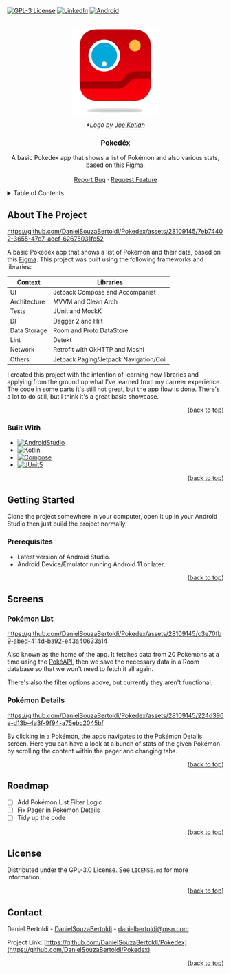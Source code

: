 <!-- Improved compatibility of back to top link: See: https://github.com/othneildrew/Best-README-Template/pull/73 -->
<a name="readme-top"></a>

<!-- PROJECT SHIELDS -->
<!--
*** I'm using markdown "reference style" links for readability.
*** Reference links are enclosed in brackets [ ] instead of parentheses ( ).
*** See the bottom of this document for the declaration of the reference variables
*** for contributors-url, forks-url, etc. This is an optional, concise syntax you may use.
*** https://www.markdownguide.org/basic-syntax/#reference-style-links
-->
[![GPL-3 License][license-shield]][license-url]
[![LinkedIn][linkedin-shield]][linkedin-url]
[![Android][android-shield]][android-url]



<!-- PROJECT LOGO -->
<br />
<div align="center">
  <a href="https://github.com/DanielSouzaBertoldi/pokedex">
    <img src="readme_media/pokedex-app-icon.png" alt="Logo" height="200">
  </a>


  <i>*Logo by <a href="https://dribbble.com/shots/2214760-Pokedex-App-Icon">Joe Kotlan</a></i>

<h3 align="center">Pokedéx</h3>

  <p align="center">
    A basic Pokedéx app that shows a list of Pokémon and also various stats, based on this Figma.
    <br />
    <br />
    <a href="https://github.com/DanielSouzaBertoldi/Pokedex/issues">Report Bug</a>
    ·
    <a href="https://github.com/DanielSouzaBertoldi/Pokedex/issues">Request Feature</a>
  </p>
</div>



<!-- TABLE OF CONTENTS -->
<details>
  <summary>Table of Contents</summary>
  <ol>
    <li>
      <a href="#about-the-project">About The Project</a>
      <ul>
        <li><a href="#built-with">Built With</a></li>
      </ul>
    </li>
    <li>
      <a href="#getting-started">Getting Started</a>
      <ul>
        <li><a href="#prerequisites">Prerequisites</a></li>
      </ul>
    </li>
    <li><a href="#usage">Screens</a></li>
    <li><a href="#roadmap">Roadmap</a></li>
    <li><a href="#license">License</a></li>
    <li><a href="#contact">Contact</a></li>
  </ol>
</details>



<!-- ABOUT THE PROJECT -->
## About The Project

https://github.com/DanielSouzaBertoldi/Pokedex/assets/28109145/7eb74402-3655-47e7-aeef-62675031fe52


A basic Pokedéx app that shows a list of Pokémon and their data, based on this [Figma](https://www.figma.com/file/THLxZSlOoUYMZrjFg0Kl1M/Pok%C3%A9dex?type=design&node-id=18241-2789&mode=design&t=F41WGriuYghVmBhW-0).
This project was built using the following frameworks and libraries:

| Context      | Libraries                              |
|--------------|----------------------------------------|
| UI           | Jetpack Compose and Accompanist        |
| Architecture | MVVM and Clean Arch                    |
| Tests        | JUnit and MockK                        |
| DI           | Dagger 2 and Hilt                      |
| Data Storage | Room and Proto DataStore               |
| Lint         | Detekt                                 |
| Network      | Retrofit with OkHTTP and Moshi         |
| Others       | Jetpack Paging/Jetpack Navigation/Coil |

I created this project with the intention of learning new libraries and applying from the ground up
what I've learned from my carreer experience. The code in some parts it's still not great, but the
app flow is done. There's a lot to do still, but I think it's a great basic showcase.

<p align="right">(<a href="#readme-top">back to top</a>)</p>



### Built With

* [![AndroidStudio][AndroidStudio]][AndroidStudio-url]
* [![Kotlin][Kotlin]][Kotlin-url]
* [![Compose][Compose]][Compose-url]
* [![JUnit5][JUnit5]][JUnit5-url]

<p align="right">(<a href="#readme-top">back to top</a>)</p>


<!-- GETTING STARTED -->
## Getting Started

Clone the project somewhere in your computer, open it up in your Android Studio then just build the 
project normally.

### Prerequisites

- Latest version of Android Studio.
- Android Device/Emulator running Android 11 or later.

<p align="right">(<a href="#readme-top">back to top</a>)</p>

<!-- SCREENS -->
## Screens


### Pokémon List

https://github.com/DanielSouzaBertoldi/Pokedex/assets/28109145/c3e70fb9-abed-414d-ba92-e43a40633a14

Also known as the home of the app. It fetches data from 20 Pokémons at a time using the 
[PokéAPI](https://pokeapi.co/api/v2), then we save the necessary data in a Room database so that we 
won't need to fetch it all again.

There's also the filter options above, but currently they aren't functional.


### Pokémon Details

https://github.com/DanielSouzaBertoldi/Pokedex/assets/28109145/224d396e-d13b-4a3f-9f94-a75ebc2045bf

By clicking in a Pokémon, the apps navigates to the Pokémon Details screen. Here you can have a look
at a bunch of stats of the given Pokémon by scrolling the content within the pager and changing tabs.


<p align="right">(<a href="#readme-top">back to top</a>)</p>



<!-- ROADMAP -->
## Roadmap

- [ ] Add Pokémon List Filter Logic
- [ ] Fix Pager in Pokémon Details
- [ ] Tidy up the code

<p align="right">(<a href="#readme-top">back to top</a>)</p>

<!-- LICENSE -->
## License

Distributed under the GPL-3.0 License. See `LICENSE.md` for more information.

<p align="right">(<a href="#readme-top">back to top</a>)</p>



<!-- CONTACT -->
## Contact

Daniel Bertoldi - [DanielSouzaBertoldi](https://github.com/DanielSouzaBertoldi) - danielbertoldi@msn.com

Project Link: [https://github.com/DanielSouzaBertoldi/Pokedex](https://github.com/DanielSouzaBertoldi/Pokedex)

<p align="right">(<a href="#readme-top">back to top</a>)</p>


<!-- MARKDOWN LINKS & IMAGES -->
<!-- https://www.markdownguide.org/basic-syntax/#reference-style-links -->
[license-shield]: https://img.shields.io/github/license/DanielSouzaBertoldi/Pokedex?style=flat-square
[license-url]: https://github.com/DanielSouzaBertoldi/Pokedex/blob/main/LICENSE.md
[linkedin-shield]: https://img.shields.io/badge/-LinkedIn-black.svg?style=for-the-badge&logo=linkedin&colorB=555
[linkedin-url]: https://www.linkedin.com/in/DanielSouzaBertoldi/
[android-shield]: https://img.shields.io/badge/Android-3DDC84?style=for-the-badge&logo=android&logoColor=white
[android-url]: https://www.android.com/
[AndroidStudio]: https://img.shields.io/badge/Android_Studio-5383EC?style=for-the-badge&logo=androidstudio&logoColor=3DDC84
[AndroidStudio-url]: https://developer.android.com/studio
[Kotlin]: https://img.shields.io/badge/Kotlin-B72BD5?style=for-the-badge&logo=kotlin&logoColor=6858F6
[Kotlin-url]: https://kotlinlang.org/
[Compose]: https://img.shields.io/badge/Compose-63c487?style=for-the-badge&logo=jetpackcompose&logoColor=4285F4
[Compose-url]: https://developer.android.com/jetpack/compose
[JUnit5]: https://img.shields.io/badge/JUnit5-5C5C5C?style=for-the-badge&logo=junit5&logoColor=25A162
[Junit5-url]: https://junit.org/junit5/
